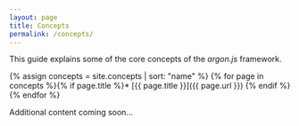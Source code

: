 ```yaml
---
layout: page
title: Concepts
permalink: /concepts/
---
```


This guide explains some of the core concepts of the *argon.js* framework. 

{% assign concepts = site.concepts | sort: "name" %}
{% for page in concepts %}{% if page.title %}* [{{ page.title }}]({{ page.url }})
{% endif %}{% endfor %}

Additional content coming soon...